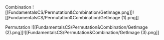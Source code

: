 Combination
![[FundamentalsCS/Permutation&Combination/GetImage.png]]![[FundamentalsCS/Permutation&Combination/GetImage (1).png]]

Permutation
![[FundamentalsCS/Permutation&Combination/GetImage (2).png]]![[FundamentalsCS/Permutation&Combination/GetImage (3).png]]
